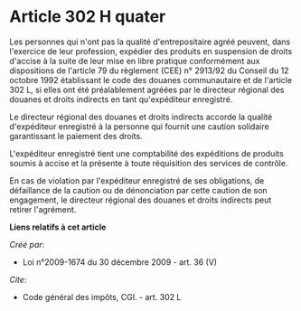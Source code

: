 # Article 302 H quater

Les personnes qui n'ont pas la qualité d'entrepositaire agréé peuvent, dans l'exercice de leur profession, expédier des
produits en suspension de droits d'accise à la suite de leur mise en libre pratique conformément aux dispositions de
l'article 79 du règlement (CEE) n° 2913/92 du Conseil du 12 octobre 1992 établissant le code des douanes communautaire et de
l'article 302 L, si elles ont été préalablement agréées par le directeur régional des douanes et droits indirects en tant
qu'expéditeur enregistré.

Le directeur régional des douanes et droits indirects accorde la qualité d'expéditeur enregistré à la personne qui fournit
une caution solidaire garantissant le paiement des droits.

L'expéditeur enregistré tient une comptabilité des expéditions de produits soumis à accise et la présente à toute réquisition
des services de contrôle.

En cas de violation par l'expéditeur enregistré de ses obligations, de défaillance de la caution ou de dénonciation par cette
caution de son engagement, le directeur régional des douanes et droits indirects peut retirer l'agrément.

**Liens relatifs à cet article**

_Créé par_:

  - Loi n°2009-1674 du 30 décembre 2009 - art. 36 (V)

_Cite_:

  - Code général des impôts, CGI. - art. 302 L
